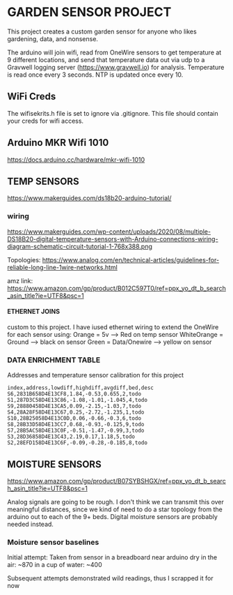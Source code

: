 # GARDEN SENSOR PROJECT

This project creates a custom garden sensor for anyone who likes gardening, data, and nonsense.

The arduino will join wifi, read from OneWire sensors to get temperature at 9 different locations, and send that temperature data out via udp to a Gravwell logging server (https://www.gravwell.io) for analysis. Temperature is read once every 3 seconds. NTP is updated once every 10.

## WiFi Creds

The wifisekrits.h file is set to ignore via .gitignore. This file should contain your creds for wifi access.


## Arduino MKR Wifi 1010
https://docs.arduino.cc/hardware/mkr-wifi-1010



## TEMP SENSORS

https://www.makerguides.com/ds18b20-arduino-tutorial/


### wiring

https://www.makerguides.com/wp-content/uploads/2020/08/multiple-DS18B20-digital-temperature-sensors-with-Arduino-connections-wiring-diagram-schematic-circuit-tutorial-1-768x388.png

Topologies:
https://www.analog.com/en/technical-articles/guidelines-for-reliable-long-line-1wire-networks.html

amz link:
https://www.amazon.com/gp/product/B012C597T0/ref=ppx_yo_dt_b_search_asin_title?ie=UTF8&psc=1

#### ETHERNET JOINS

custom to this project. I have iused ethernet wiring to extend the OneWire for each sensor using:
Orange = 5v --> Red on temp sensor
WhiteOrange = Ground --> black on sensor
Green = Data/Onewire --> yellow on sensor


### DATA ENRICHMENT TABLE

Addresses and temperature sensor calibration for this project

```
index,address,lowdiff,highdiff,avgdiff,bed,desc
S6,2831B658D4E13CF8,1.84,-0.53,0.655,2,todo
S1,287D3C58D4E13C86,-1.08,-1.01,-1.045,4,todo
S9,28880458D4E13CA5,0.09,-2.15,-1.03,7,todo
S4,28A28F58D4E13C67,0.25,-2.72,-1.235,1,todo
S10,28B25058D4E13C0D,0.06,-0.66,-0.3,6,todo
S8,28B33D58D4E13CC7,0.68,-0.93,-0.125,9,todo
S7,28B5AC58D4E13C0F,-0.51,-1.47,-0.99,3,todo
S3,28D36858D4E13C43,2.19,0.17,1.18,5,todo
S2,28EFD158D4E13C6F,-0.09,-0.28,-0.185,8,todo

```


## MOISTURE SENSORS

https://www.amazon.com/gp/product/B07SYBSHGX/ref=ppx_yo_dt_b_search_asin_title?ie=UTF8&psc=1


Analog signals are going to be rough. I don't think we can transmit this over meaningful distances, since we kind of need to do a star topology from the arduino out to each of the 9+ beds. Digital moisture sensors are probably needed instead.

### Moisture sensor baselines

Initial attempt:
Taken from sensor in a breadboard near arduino
dry in the air: ~870
in a cup of water: ~400

Subsequent attempts demonstrated wild readings, thus I scrapped it for now
